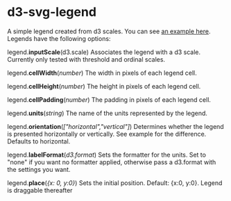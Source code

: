 d3-svg-legend
=============

A simple legend created from d3 scales. You can see [an example here](http://bl.ocks.org/emeeks/8855733967174fe4b1b4). Legends have the following options:

legend.**inputScale**(d3.scale)
Associates the legend with a d3 scale. Currently only tested with threshold and ordinal scales.

legend.**cellWidth**(*number*)
The width in pixels of each legend cell.

legend.**cellHeight**(*number*)
The height in pixels of each legend cell.

legend.**cellPadding**(*number*)
The padding in pixels of each legend cell.

legend.**units**(*string*)
The name of the units represented by the legend.

legend.**orientation**(*["horizontal","vertical"]*)
Determines whether the legend is presented horizontally or vertically. See example for the difference. Defaults to horizontal.

legend.**labelFormat**(*d3.format*)
Sets the formatter for the units. Set to "none" if you want no formatter applied, otherwise pass a d3.format with the settings you want.

legend.**place**(*{x: 0, y:0}*)
Sets the initial position. Default: {x:0, y:0}. Legend is draggable thereafter 


